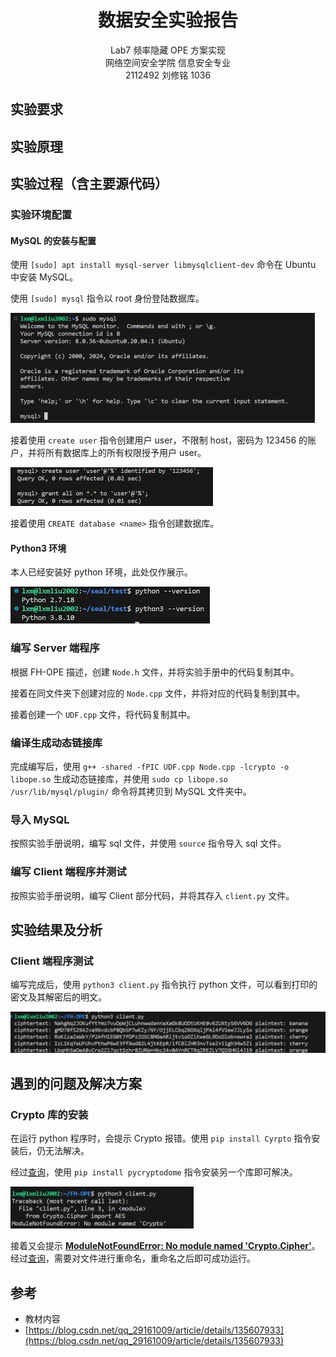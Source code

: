 # <center>数据安全实验报告</center>

<center>Lab7 频率隐藏 OPE 方案实现</center>

<center> 网络空间安全学院 信息安全专业</center>

<center> 2112492 刘修铭 1036</center>

## 实验要求






## 实验原理



 



## 实验过程（含主要源代码）

### 实验环境配置

#### MySQL 的安装与配置

使用 `[sudo] apt install mysql-server libmysqlclient-dev` 命令在 Ubuntu 中安装 MySQL。

使用 `[sudo] mysql` 指令以 root 身份登陆数据库。

<img src="./2112492%20%E5%88%98%E4%BF%AE%E9%93%AD%20%E9%A2%91%E7%8E%87%E9%9A%90%E8%97%8FOPE%E6%96%B9%E6%A1%88%E5%AE%9E%E7%8E%B0.pic/image-20240319141840097.png" alt="image-20240319141840097" style="zoom:50%;" />

接着使用 `create user` 指令创建用户 user，不限制 host，密码为 123456 的账户，并将所有数据库上的所有权限授予用户 user。

<img src="./2112492%20%E5%88%98%E4%BF%AE%E9%93%AD%20%E9%A2%91%E7%8E%87%E9%9A%90%E8%97%8FOPE%E6%96%B9%E6%A1%88%E5%AE%9E%E7%8E%B0.pic/image-20240319141949461.png" alt="image-20240319141949461" style="zoom:50%;" />

接着使用 `CREATE database <name>` 指令创建数据库。

#### Python3 环境

本人已经安装好 python 环境，此处仅作展示。

<img src="./2112492%20%E5%88%98%E4%BF%AE%E9%93%AD%20%E9%A2%91%E7%8E%87%E9%9A%90%E8%97%8FOPE%E6%96%B9%E6%A1%88%E5%AE%9E%E7%8E%B0.pic/image-20240319093625973.png" alt="image-20240319093625973" style="zoom:50%;" />

### 编写 Server 端程序

根据 FH-OPE 描述，创建 `Node.h` 文件，并将实验手册中的代码复制其中。

接着在同文件夹下创建对应的 `Node.cpp` 文件，并将对应的代码复制到其中。

接着创建一个 `UDF.cpp` 文件，将代码复制其中。

### 编译生成动态链接库

完成编写后，使用 `g++ -shared -fPIC UDF.cpp Node.cpp -lcrypto -o libope.so` 生成动态链接库，并使用 `sudo cp libope.so /usr/lib/mysql/plugin/` 命令将其拷贝到 MySQL 文件夹中。

### 导入 MySQL

按照实验手册说明，编写 sql 文件，并使用 `source` 指令导入 sql 文件。

### 编写 Client 端程序并测试

按照实验手册说明，编写 Client 部分代码，并将其存入 `client.py` 文件。


















## 实验结果及分析

### Client 端程序测试

编写完成后，使用 `python3 client.py` 指令执行 python 文件，可以看到打印的密文及其解密后的明文。

<img src="./2112492%20%E5%88%98%E4%BF%AE%E9%93%AD%20%E9%A2%91%E7%8E%87%E9%9A%90%E8%97%8FOPE%E6%96%B9%E6%A1%88%E5%AE%9E%E7%8E%B0.pic/image-20240319142821674.png" alt="image-20240319142821674" style="zoom:50%;" />





## 遇到的问题及解决方案

### Crypto 库的安装

在运行 python 程序时，会提示 Crypto 报错。使用 `pip install Cyrpto` 指令安装后，仍无法解决。

经过[查询](https://blog.csdn.net/qq_29161009/article/details/135607933)，使用 `pip install pycryptodome` 指令安装另一个库即可解决。

<img src="./2112492%20%E5%88%98%E4%BF%AE%E9%93%AD%20%E9%A2%91%E7%8E%87%E9%9A%90%E8%97%8FOPE%E6%96%B9%E6%A1%88%E5%AE%9E%E7%8E%B0.pic/image-20240319142909921.png" alt="image-20240319142909921" style="zoom:50%;" />

接着又会提示 **<u>ModuleNotFoundError: No module named 'Crypto.Cipher'</u>**。经过[查询](https://blog.csdn.net/weixin_30364147/article/details/95722400)，需要对文件进行重命名，重命名之后即可成功运行。






## 参考

* 教材内容
* [https://blog.csdn.net/qq_29161009/article/details/135607933](https://blog.csdn.net/qq_29161009/article/details/135607933)

